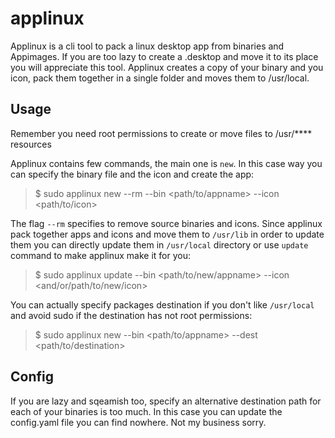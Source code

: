 # applinux

Applinux is a cli tool to pack a linux desktop app from binaries and Appimages. 
If you are too lazy to create a .desktop and move it to its place you will appreciate this tool.
Applinux creates a copy of your binary and you icon, pack them together in a single folder and moves them to /usr/local.

## Usage

Remember you need root permissions to create or move files to /usr/**** resources

Applinux contains few commands, the main one is `new`. In this case way you can specify the binary file and the icon and create the app:

> $ sudo applinux new <appname> --rm --bin <path/to/appname> --icon <path/to/icon>

The flag `--rm` specifies to remove source binaries and icons. Since applinux pack together apps and icons and move them to `/usr/lib` in order to update them you can directly update them in `/usr/local` directory or use `update` command to make applinux make it for you:

> $ sudo applinux update <appname> --bin <path/to/new/appname> --icon <and/or/path/to/new/icon>

You can actually specify packages destination if you don't like `/usr/local` and avoid sudo if the destination has not root permissions:

> $ sudo applinux new <appname> --bin <path/to/appname> --dest <path/to/destination>

## Config

If you are lazy and sqeamish too, specify an alternative destination path for each of your binaries is too much. In this case you can update the config.yaml file you can find nowhere. Not my business sorry.
